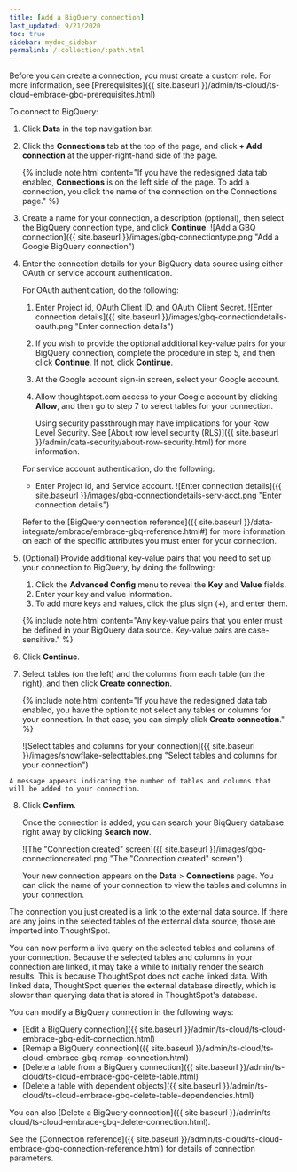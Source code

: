 ```yaml
---
title: [Add a BigQuery connection]
last_updated: 9/21/2020
toc: true
sidebar: mydoc_sidebar
permalink: /:collection/:path.html
---
```

Before you can create a connection, you must create a custom role. For more information, see [Prerequisites]({{ site.baseurl }}/admin/ts-cloud/ts-cloud-embrace-gbq-prerequisites.html)

To connect to BigQuery:

1. Click **Data** in the top navigation bar.

2. Click the **Connections** tab at the top of the page, and click **+ Add connection** at the upper-right-hand side of the page.

    <!-- ![Click "+ Add connection"]({{ site.baseurl }}/images/redshift-addconnection.png "Click "+ add connection"") -->
    <!-- ![]({{ site.baseurl }}/images/new-connection.png "New db connect") -->

    {% include note.html content="If you have the redesigned data tab enabled, **Connections** is on the left side of the page. To add a connection, you click the name of the connection on the Connections page." %}

3. Create a name for your connection, a description (optional), then select the BigQuery connection type, and click **Continue**.
    ![Add a GBQ connection]({{ site.baseurl }}/images/gbq-connectiontype.png "Add a Google BigQuery connection")
    <!--  ![Add a BigQuery connection]({{ site.baseurl }}/images/gbq-connectiontype.png "Add a BigQuery connection") -->

4. Enter the connection details for your BigQuery data source using either OAuth or service account authentication.

   For OAuth authentication, do the following:
    1. Enter Project id, OAuth Client ID, and OAuth Client Secret.
    ![Enter connection details]({{ site.baseurl }}/images/gbq-connectiondetails-oauth.png "Enter connection details")
    <!--  ![Enter connection details]({{ site.baseurl }}/images/gbq-connectiondetails.png "Enter connection details") -->
    2. If you wish to provide the optional additional key-value pairs for your BigQuery connection, complete the procedure in step 5, and then click **Continue**. If not, click **Continue**.
    3. At the Google account sign-in screen, select your Google account.
    4. Allow thoughtspot.com access to your Google account by clicking **Allow**, and then go to step 7 to select tables for your connection.

        Using security passthrough may have implications for your Row Level Security. See [About row level security (RLS)]({{ site.baseurl }}/admin/data-security/about-row-security.html) for more information.

   For service account authentication, do the following:
   - Enter Project id, and Service account.
     ![Enter connection details]({{ site.baseurl }}/images/gbq-connectiondetails-serv-acct.png "Enter connection details")
     <!--  ![Enter connection details]({{ site.baseurl }}/images/gbq-connectiondetails.png "Enter connection details") -->  

    Refer to the [BigQuery connection reference]({{ site.baseurl }}/data-integrate/embrace/embrace-gbq-reference.html#) for more information on each of the specific attributes you must enter for your connection.

5. (Optional) Provide additional key-value pairs that you need to set up your connection to BigQuery, by doing the following:
    1. Click the **Advanced Config** menu to reveal the **Key** and **Value** fields.
    2. Enter your key and value information.
    3. To add more keys and values, click the plus sign (+), and enter them.

    {% include note.html content="Any key-value pairs that you enter must be defined in your BigQuery data source. Key-value pairs are case-sensitive." %}

6. Click **Continue**.       

7. Select tables (on the left) and the columns from each table (on the right), and then click **Create connection**.

   {% include note.html content="If you have the redesigned data tab enabled, you have the option to not select any tables or columns for your connection. In that case, you can simply click **Create connection**." %} 

    ![Select tables and columns for your connection]({{ site.baseurl }}/images/snowflake-selecttables.png "Select tables and columns for your connection")
  <!--  ![Select tables and columns for your connection]({{ site.baseurl }}/images/gbq-selecttables.png "Select tables and columns for your connection") -->

    A message appears indicating the number of tables and columns that will be added to your connection.

8. Click **Confirm**.  

   Once the connection is added, you can search your BiqQuery database right away by clicking **Search now**.

   ![The "Connection created" screen]({{ site.baseurl }}/images/gbq-connectioncreated.png "The "Connection created" screen")

   Your new connection appears on the **Data** > **Connections** page. You can click the name of your connection to view the tables and columns in your connection.   

The connection you just created is a link to the external data source. If there are any joins in the selected tables of the external data source, those are imported into ThoughtSpot.

You can now perform a live query on the selected tables and columns of your connection. Because the selected tables and columns in your connection are linked, it may take a while to initially render the search results. This is because ThoughtSpot does not cache linked data. With linked data, ThoughtSpot queries the external database directly, which is slower than querying data that is stored in ThoughtSpot's database.

You can modify a BigQuery connection in the following ways:

- [Edit a BigQuery connection]({{ site.baseurl }}/admin/ts-cloud/ts-cloud-embrace-gbq-edit-connection.html)
- [Remap a BigQuery connection]({{ site.baseurl }}/admin/ts-cloud/ts-cloud-embrace-gbq-remap-connection.html)
- [Delete a table from a BigQuery connection]({{ site.baseurl }}/admin/ts-cloud/ts-cloud-embrace-gbq-delete-table.html)
- [Delete a table with dependent objects]({{ site.baseurl }}/admin/ts-cloud/ts-cloud-embrace-gbq-delete-table-dependencies.html)

You can also [Delete a BigQuery connection]({{ site.baseurl }}/admin/ts-cloud/ts-cloud-embrace-gbq-delete-connection.html).

See the [Connection reference]({{ site.baseurl }}/admin/ts-cloud/ts-cloud-embrace-gbq-connection-reference.html) for details of connection parameters.
